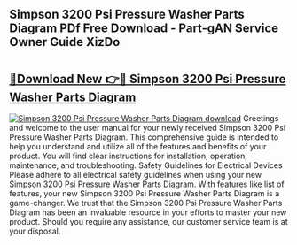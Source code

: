 ## Simpson 3200 Psi Pressure Washer Parts Diagram PDf Free Download - Part-gAN Service Owner Guide XizDo

# <h2><a href="http://dfma4x.blite.top/?on=Simpson+3200+Psi+Pressure+Washer+Parts+Diagram">🔗Download New 👉🔴 Simpson 3200 Psi Pressure Washer Parts Diagram</a></h2>

[![Simpson 3200 Psi Pressure Washer Parts Diagram download](https://i.imgur.com/lujVjoI.png)](http://dfma4x.blite.top/?on=Simpson+3200+Psi+Pressure+Washer+Parts+Diagram)
Greetings and welcome to the user manual for your newly received Simpson 3200 Psi Pressure Washer Parts Diagram. This comprehensive guide is intended to help you understand and utilize all of the features and benefits of your product. You will find clear instructions for installation, operation, maintenance, and troubleshooting. Safety Guidelines for Electrical Devices Please adhere to all electrical safety guidelines when using your new Simpson 3200 Psi Pressure Washer Parts Diagram. With features like list of features, your new Simpson 3200 Psi Pressure Washer Parts Diagram is a game-changer. We trust that the Simpson 3200 Psi Pressure Washer Parts Diagram has been an invaluable resource in your efforts to master your new product. Should you require any assistance, our customer service team is at your disposal.
